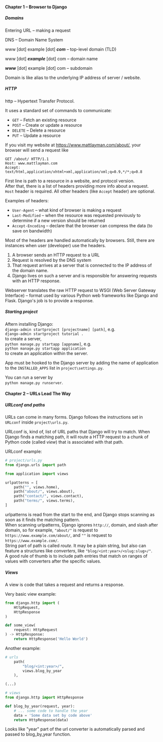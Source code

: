 #### Chapter 1 – Browser to Django

##### Domains

Entering URL – making a request

DNS – Domain Name System

www [dot] example [dot] ***com*** – top-level domain (TLD)

www [dot] ***example*** [dot] com – domain name

***www*** [dot] example [dot] com – subdomain

Domain is like alias to the underlying IP address of server / website.

##### HTTP

http – Hypertext Transfer Protocol.

It uses a standard set of commands to communicate:
* `GET` – Fetch an existing resource
* `POST` – Create or update a resource
* `DELETE` – Delete a resource
* `PUT` – Update a resource

If you visit my website at https://www.mattlayman.com/about/, your browser will send a request like

```
GET /about/ HTTP/1.1
Host: www.mattlayman.com
Accept: text/html,application/xhtml+xml,application/xml;q=0.9,*/*;q=0.8
```
 
First line is path to a resource in a website, and protocol version.  
After that, there is a list of headers providing more info about a request.  
`Host` header is required. All other headers (like `Accept` header) are optional.

Examples of headers:
* `User-Agent` – what kind of browser is making a request
* `Last-Modified` – when the resource was requested previously to determine if a new version should be returned
* `Accept-Encoding` – declare that the browser can compress the data (to save on bandwidth)

Most of the headers are handled automatically by browsers. Still, there are instances when user (developer) use the headers.

1. A browser sends an HTTP request to a URL
2. Request is resolved by the DNS system
3. That request arrives at a server that is connected to the IP address of the domain name.
4. Django lives on such a server and is responsible for answering requests with an HTTP response.

Webserver translates the raw HTTP request to WSGI (Web Server Gateway Interface) – format used by various Python web frameworks like Django and Flask. Django's job is to provide a response.

##### Starting project

Aftern installing Django:  
`django-admin startproject [projectname] [path]`, e.g.  
`django-admin startproject tutorial .`  
to create a server,  
`python manage.py startapp [appname]`, e.g.  
`python manage.py startapp application`  
to create an application within the server.  

App must be hooked to the Django server by adding the name of application to the `INSTALLED_APPS` list in `project\settings.py`.

You can run a server by  
`python manage.py runserver`.


#### Chapter 2 – URLs Lead The Way

##### URLconf and paths

URLs can come in many forms. Django follows the instructions set in `URLconf` inside `project\urls.py`.

URLconf is, kind of, list of URL paths that Django will try to match. When Django finds a matching path, it will route a HTTP request to a chunk of Python code (called *view*) that is associated with that path.

URLconf example:  
```python
# project/urls.py
from django.urls import path

from application import views

urlpatterns = [
    path("", views.home),
    path("about/", views.about),
    path("contact/", views.contact),
    path("terms/", views.terms),
]
```

urlpatterns is read from the start to the end, and Django stops scanning as soon as it finds the matching pattern.  
When scanning urlpatterns, Django ignores `http://`, domain, and slash after domain, so for example, `"about/"` is request to `https://www.example.com/about/`, and `""` is request to `https://www.example.com/`.  
String part of path is called *route*. It may be a plain string, but also can feature a structures like *converters*, like `"blog/<int:year>/<slug:slug>/"`.  
A good rule of thumb is to include path entries that match on ranges of values with converters after the specific values.

##### Views

A view is code that takes a request and returns a response.

Very basic view example:  
```python
from django.http import (
    HttpRequest,
    HttpResponse
)

def some_view(
    request: HttpRequest
) -> HttpResponse:
    return HttpResponse('Hello World')
```

Another example:  
```python
# urls
    path(
        "blog/<int:year>/",
        views.blog_by_year
    ),

(...)

# views
from django.http import HttpResponse

def blog_by_year(request, year):
    # ... some code to handle the year
    data = 'Some data set by code above'
    return HttpResponse(data)
```  
Looks like "year" part of the url converter is automatically parsed and passed to blog_by_year function.
